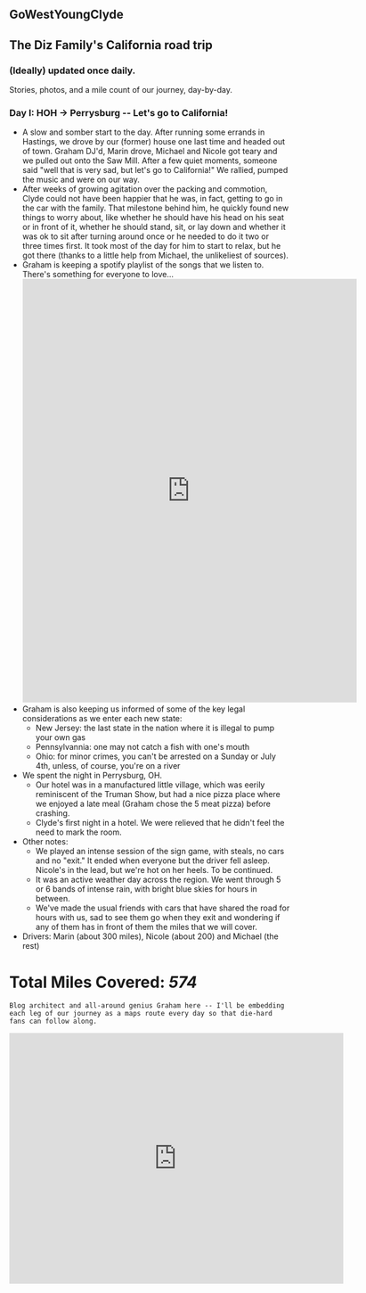 ## GoWestYoungClyde

## The Diz Family's California road trip
### (Ideally) updated once daily.
Stories, photos, and a mile count of our journey, day-by-day.

### Day I: HOH -> Perrysburg -- Let's go to California!

- A slow and somber start to the day.  After running some errands in Hastings, we drove by our (former) house one last time and headed out of town.  Graham DJ'd, Marin drove, Michael and Nicole got teary and we pulled out onto the Saw Mill.  After a few quiet moments, someone said "well that is very sad, but let's go to California!"  We rallied, pumped the music and were on our way.
- After weeks of growing agitation over the packing and commotion, Clyde could not have been happier that he was, in fact, getting to go in the car with the family.  That milestone behind him, he quickly found new things to worry about, like whether he should have his head on his seat or in front of it, whether he should stand, sit, or lay down and whether it was ok to sit after turning around once or he needed to do it two or three times first.  It took most of the day for him to start to relax, but he got there (thanks to a little help from Michael, the unlikeliest of sources).
- Graham is keeping a spotify playlist of the songs that we listen to. There's something for everyone to love...
  <iframe src="https://open.spotify.com/embed/playlist/1ZHCIsZQoCSuxnJTpvHY1e" width="600" height="760" frameborder="0" allowtransparency="true" allow="encrypted-media"></iframe>
- Graham is also keeping us informed of some of the key legal considerations as we enter each new state:
  - New Jersey: the last state in the nation where it is illegal to pump your own gas
  - Pennsylvannia: one may not catch a fish with one's mouth
  - Ohio: for minor crimes, you can't be arrested on a Sunday or July 4th, unless, of course, you're on a river
- We spent the night in Perrysburg, OH.  
  - Our hotel was in a manufactured little village, which was eerily reminiscent of the Truman Show, but had a nice pizza place where we enjoyed a late meal (Graham chose the 5 meat pizza) before crashing.
  - Clyde's first night in a hotel.  We were relieved that he didn't feel the need to mark the room.  
- Other notes:
  - We played an intense session of the sign game, with steals, no cars and no "exit."  It ended when everyone but the driver fell asleep.  Nicole's in the lead, but we're hot on her heels. To be continued.
  - It was an active weather day across the region.  We went through 5 or 6 bands of intense rain, with bright blue skies for hours in between.
  - We've made the usual friends with cars that have shared the road for hours with us, sad to see them go when they exit and wondering if any of them has in front of them the miles that we will cover.
- Drivers: Marin (about 300 miles), Nicole (about 200) and Michael (the rest)
  
# Total Miles Covered: _574_
  
`Blog architect and all-around genius Graham here -- I'll be embedding each leg of our journey as a maps route every day so that die-hard fans can follow along.`
<iframe src="https://www.google.com/maps/embed?pb=!1m28!1m12!1m3!1d6196249.294070953!2d-83.23621778658722!3d40.68471246315143!2m3!1f0!2f0!3f0!3m2!1i1024!2i768!4f13.1!4m13!3e6!4m5!1s0x89c2ecec4bb07699%3A0x244c514ca04bedfa!2s135%20Rosedale%20Avenue%2C%20Hastings-on-Hudson%2C%20NY!3m2!1d40.9921977!2d-73.8739154!4m5!1s0x883c74e140f2e955%3A0xd5022ce50222ff51!2sPerrysburg%2C%20OH%2043551!3m2!1d41.556996!2d-83.627157!5e0!3m2!1sen!2sus!4v1625321127575!5m2!1sen!2sus" width="600" height="450" style="border:0;" allowfullscreen="" loading="lazy"></iframe>
